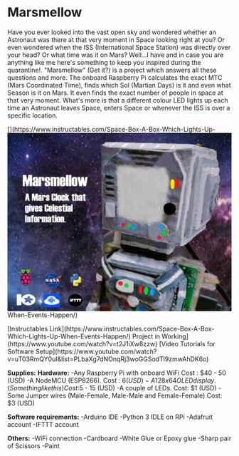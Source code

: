 # Marsmellow
Have you ever looked into the vast open sky and wondered whether an Astronaut was there at that very moment in Space looking right at you? Or even wondered when the ISS (International Space Station) was directly over your head? Or what time was it on Mars?  Well...I have and in case you are anything like me here's something to keep you inspired during the quarantine!.  "Marsmellow" (Get it?) is a project which answers all these questions and more. The onboard Raspberry Pi calculates the exact MTC (Mars Coordinated Time), finds which Sol (Martian Days) is it and even what Season is it on Mars. It even finds the exact number of people in space at that very moment.  What's more is that a different colour LED lights up each time an Astronaut leaves Space, enters Space or whenever the ISS is over a specific location.
<p>
[<img align="left" height="400" width="650" alt="Instructables" src="https://github.com/shri30yans/Marsmellow/blob/main/picture.jpg" />](https://www.instructables.com/Space-Box-A-Box-Which-Lights-Up-When-Events-Happen/)
</p>
[Instructables Link](https://www.instructables.com/Space-Box-A-Box-Which-Lights-Up-When-Events-Happen/)  
Project in Working](https://www.youtube.com/watch?v=t2J1iXw8zzw)  
[Video Tutorials for Software Setup](https://www.youtube.com/watch?v=uT03RmQY0uI&list=PLbaXg7dNOnqRj3woGGSodTl9zmwAhDK6o)  
<br>

**Supplies:**
  **Hardware:**
    -Any Raspberry Pi with onboard WiFi Cost : $40 - 50 (USD)
    -A NodeMCU (ESP8266). Cost : $6 (USD)
    -A 128 x 64 OLED display. (Something like this) Cost :$5 - 15 (USD)
    -A couple of LEDs. Cost: $1 (USD)
    -Some Jumper wires (Male-Female, Male-Male and Female-Female) Cost: $3 (USD)

  **Software requirements:**
    -Arduino IDE
    -Python 3 IDLE on RPi
    -Adafruit account
    -IFTTT account

  **Others:**
    -WiFi connection
    -Cardboard
    -White Glue or Epoxy glue
    -Sharp pair of Scissors
    -Paint

